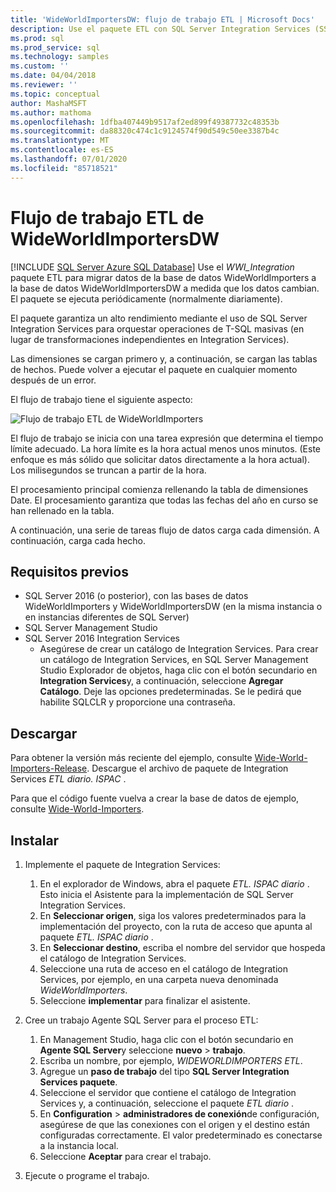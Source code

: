 ```yaml
---
title: 'WideWorldImportersDW: flujo de trabajo ETL | Microsoft Docs'
description: Use el paquete ETL con SQL Server Integration Services (SSIS) para migrar periódicamente datos de la base de datos WideWorldImporters a WideWorldImportersDW.
ms.prod: sql
ms.prod_service: sql
ms.technology: samples
ms.custom: ''
ms.date: 04/04/2018
ms.reviewer: ''
ms.topic: conceptual
author: MashaMSFT
ms.author: mathoma
ms.openlocfilehash: 1dfba407449b9517af2ed899f49387732c48353b
ms.sourcegitcommit: da88320c474c1c9124574f90d549c50ee3387b4c
ms.translationtype: MT
ms.contentlocale: es-ES
ms.lasthandoff: 07/01/2020
ms.locfileid: "85718521"
---
```

# <a name="wideworldimportersdw-etl-workflow"></a>Flujo de trabajo ETL de WideWorldImportersDW
[!INCLUDE [SQL Server Azure SQL Database](../includes/applies-to-version/sql-asdb.md)]
Use el *WWI_Integration* paquete ETL para migrar datos de la base de datos WideWorldImporters a la base de datos WideWorldImportersDW a medida que los datos cambian. El paquete se ejecuta periódicamente (normalmente diariamente).

El paquete garantiza un alto rendimiento mediante el uso de SQL Server Integration Services para orquestar operaciones de T-SQL masivas (en lugar de transformaciones independientes en Integration Services).

Las dimensiones se cargan primero y, a continuación, se cargan las tablas de hechos. Puede volver a ejecutar el paquete en cualquier momento después de un error.

El flujo de trabajo tiene el siguiente aspecto:

 ![Flujo de trabajo ETL de WideWorldImporters](media/wide-world-importers/wideworldimporters-etl-workflow.png)

El flujo de trabajo se inicia con una tarea expresión que determina el tiempo límite adecuado. La hora límite es la hora actual menos unos minutos. (Este enfoque es más sólido que solicitar datos directamente a la hora actual). Los milisegundos se truncan a partir de la hora.

El procesamiento principal comienza rellenando la tabla de dimensiones Date. El procesamiento garantiza que todas las fechas del año en curso se han rellenado en la tabla.

A continuación, una serie de tareas flujo de datos carga cada dimensión. A continuación, carga cada hecho.

## <a name="prerequisites"></a>Requisitos previos

- SQL Server 2016 (o posterior), con las bases de datos WideWorldImporters y WideWorldImportersDW (en la misma instancia o en instancias diferentes de SQL Server)
- SQL Server Management Studio
- SQL Server 2016 Integration Services
  - Asegúrese de crear un catálogo de Integration Services. Para crear un catálogo de Integration Services, en SQL Server Management Studio Explorador de objetos, haga clic con el botón secundario en **Integration Services**y, a continuación, seleccione **Agregar Catálogo**. Deje las opciones predeterminadas. Se le pedirá que habilite SQLCLR y proporcione una contraseña.


## <a name="download"></a>Descargar

Para obtener la versión más reciente del ejemplo, consulte [Wide-World-Importers-Release](https://go.microsoft.com/fwlink/?LinkID=800630). Descargue el archivo de paquete de Integration Services *ETL diario. ISPAC* .

Para que el código fuente vuelva a crear la base de datos de ejemplo, consulte [Wide-World-Importers](https://github.com/Microsoft/sql-server-samples/tree/master/samples/databases/wide-world-importers/wwi-ssis).

## <a name="install"></a>Instalar

1. Implemente el paquete de Integration Services:
   1. En el explorador de Windows, abra el paquete *ETL. ISPAC diario* . Esto inicia el Asistente para la implementación de SQL Server Integration Services.
   2. En **Seleccionar origen**, siga los valores predeterminados para la implementación del proyecto, con la ruta de acceso que apunta al paquete *ETL. ISPAC diario* .
   3. En **Seleccionar destino**, escriba el nombre del servidor que hospeda el catálogo de Integration Services.
   4. Seleccione una ruta de acceso en el catálogo de Integration Services, por ejemplo, en una carpeta nueva denominada *WideWorldImporters*.
   5. Seleccione **implementar** para finalizar el asistente.

2. Cree un trabajo Agente SQL Server para el proceso ETL:
   1. En Management Studio, haga clic con el botón secundario en **Agente SQL Server**y seleccione **nuevo**  >  **trabajo**.
   2. Escriba un nombre, por ejemplo, *WIDEWORLDIMPORTERS ETL*.
   3. Agregue un **paso de trabajo** del tipo **SQL Server Integration Services paquete**.
   4. Seleccione el servidor que contiene el catálogo de Integration Services y, a continuación, seleccione el paquete *ETL diario* .
   5. En **Configuration**  >  **administradores de conexión**de configuración, asegúrese de que las conexiones con el origen y el destino están configuradas correctamente. El valor predeterminado es conectarse a la instancia local.
   6. Seleccione **Aceptar** para crear el trabajo.

3. Ejecute o programe el trabajo.
